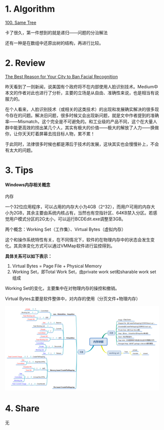 # 1. Algorithm

[100. Same Tree](<https://leetcode.com/problems/same-tree/>)

卡了很久，第一件想到的就是递归——问题的分治解法

还有一种是在数组中还原出树的结构，再进行比较。



# 2. Review

[The Best Reason for Your City to Ban Facial Recognition](<https://onezero.medium.com/the-best-reason-for-your-city-to-ban-facial-recognition-d2c1f9ca094b?JGa=true>)

​	昨天看到了一则新闻，说美国有个政府将不在内部使用人脸识别技术。Medium中本文的作者对此也进行了分析，主要的立场是从自由、准确性来说，也是相当有说服力的。

​	在个人看来，人脸识别技术（或相关的这类技术）的出现和发展确实解决的很多现今存在的问题。解决旧问题，很多时候又会出现新问题，就是文中作者提到的准确率——Mismatch，这个完全是不可避免的。和工业级的产品不同，这个在大量人群中能更高效的捞出某几个人，其实有极大的价值——极大的解放了人力——换做你，让你天天盯着屏幕去找目标人物，累不累！

​	于此同时，法律很多时候也都是滞后于技术的发展，这块其实也会慢慢补上，不会有太大的问题。



# 3. Tips

#### Windows内存相关概念

内存

一个32位应用程序，可以占用的内存大小为4GB（2^32），而用户可用的内存大小为2GB，其余主要由系统内核占有，当然也有空指针区、64KB禁入分区。若感觉用户模式分区的2G太小，可以运行BCDEdit.exe调整至3GB。

两个概念：Working Set（工作集）、Virtual Bytes（虚拟内存）



这个和操作系统特性有关，在不同情况下，软件的在物理内存中的状态会发生变化。其具体变化方式可以通过VMMap软件进行监控得到。

**具体关系可以如下表示：**

1. Virtual Bytes = Page File + Physical Memory
2. Working Set，即Total Work Set，由private work set和sharable work set组成

Working Set的变化，主要集中在对物理内存的操控和撤销。

Virtual Bytes主要是软件整体中，对内存的使用（分页文件+物理内存）

![内存详解](./imgs/memory.png)

# 4. Share

无